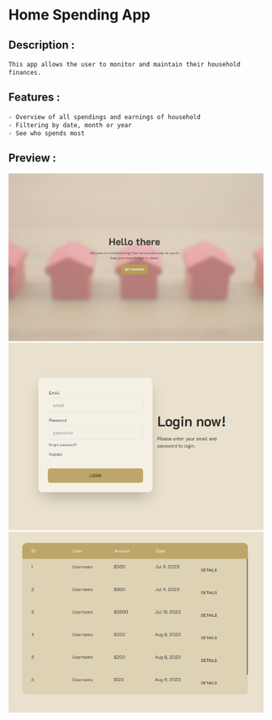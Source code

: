# Home Spending App

## Description :
    This app allows the user to monitor and maintain their household finances.

## Features :
    - Overview of all spendings and earnings of household
    - Filtering by date, month or year
    - See who spends most


## Preview :

![Landing preview](./preview_images\LandingPage.png "Landing")
![Login preview](./preview_images/LoginPage.png "Login")
![Dashboard preview](./preview_images\MyFinances.png "Dashboard - MyFinances")